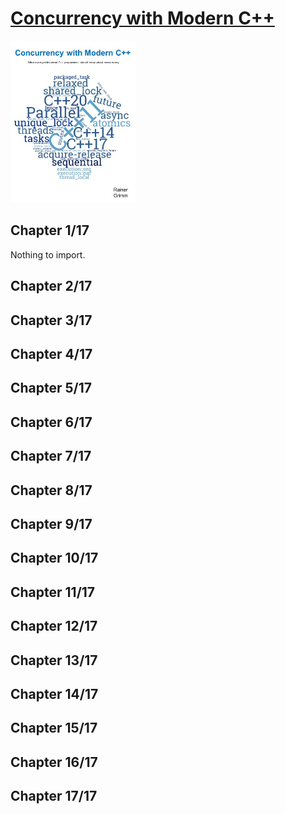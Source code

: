 # [Concurrency with Modern C++](#)
<img alt="Concurrency with Modern C++20" src="../covers/concurrency-with-modern-cpp.jpg" width="200"/>

## Chapter 1/17

Nothing to import.

## Chapter 2/17
## Chapter 3/17
## Chapter 4/17
## Chapter 5/17
## Chapter 6/17
## Chapter 7/17
## Chapter 8/17
## Chapter 9/17
## Chapter 10/17
## Chapter 11/17
## Chapter 12/17
## Chapter 13/17
## Chapter 14/17
## Chapter 15/17
## Chapter 16/17
## Chapter 17/17
